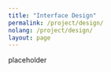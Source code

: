 ```yaml
---
title: "Interface Design"
permalink: /project/design/
nolang: /project/design/
layout: page
---
```


placeholder